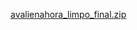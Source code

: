 [avalienahora_limpo_final.zip](https://github.com/user-attachments/files/20270259/avalienahora_limpo_final.zip)
